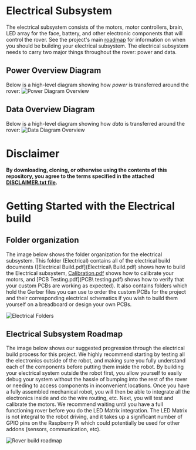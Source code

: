 # Electrical Subsystem
The electrical subsystem consists of the motors, motor controllers, brain, LED array for the face, battery, and other electronic components that will control the rover.  See the project's main [roadmap](/images/roadmap.PNG) for information on when you should be building your electrical subsystem.  The electrical subsystem needs to carry two major things throughout the rover: power and data.


## Power Overview Diagram
Below is a high-level diagram showing how _power_ is transferred around the rover:
![Power Diagram Overview](Latex%20Docs/Electrical%20Build%20Doc/Pictures/Electronics/power%20diagram.PNG)

## Data Overview Diagram
Below is a high-level diagram showing how _data_ is transferred around the rover:
![Data Diagram Overview](Latex%20Docs/Electrical%20Build%20Doc/Pictures/Electronics/data%20diagram.PNG)

# Disclaimer
**By downloading, cloning, or otherwise using the contents of this repository, you agree to the terms specified in the attached [DISCLAIMER.txt file](/DISCLAIMER.txt).**

# Getting Started with the Electrical build

## Folder organization
The image below shows the folder organization for the electrical subsystem. This folder (Electrical) contains all of the electrical build documents ([Electrical Build.pdf](Electrical\ Build.pdf) shows how to build the Electrical subsystem, [Calibration.pdf](Calibration.pdf) shows how to calibrate your motors, and [PCB Testing.pdf](PCB\ testing.pdf) shows how to verify that your custom PCBs are working as expected).  It also contains folders which hold the Gerber files you can use to order the custom PCBs for the project and their corresponding electrical schematics if you wish to build them yourself on a breadboard or design your own PCBs.

![Electrical Folders](images/elec%20folders.png)

## Electrical Subsystem Roadmap
The image below shows our suggested progression through the electrical build process for this project. We highly recommend starting by testing all the electronics outside of the robot, and making sure you fully understand each of the components before putting them inside the robot. By building your electrical system outside the robot first, you allow yourself to easily debug your system without the hassle of bumping into the rest of the rover or needing to access components in inconvenient locations. Once you have a fully assembled mechanical robot, you will then be able to integrate all the electronics inside and do the wire routing, etc. Next, you will test and calibrate the motors. We recommend waiting until you have a full functioning rover before you do the LED Matrix integration. The LED Matrix is not integral to the robot driving, and it takes up a significant number of GPIO pins on the Raspberry Pi which could potentially be used for other addons (sensors, communication, etc). 

![Rover build roadmap](images/elec%20roadmap.png)
